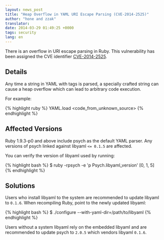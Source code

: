 ```yaml
---
layout: news_post
title: "Heap Overflow in YAML URI Escape Parsing (CVE-2014-2525)"
author: "hone and zzak"
translator:
date: 2014-03-29 01:49:25 +0000
tags: security
lang: en
---
```


There is an overflow in URI escape parsing in Ruby. This vulnerability has been assigned the CVE identifier
[CVE-2014-2525](http://www.ocert.org/advisories/ocert-2014-003.html).

## Details

Any time a string in YAML with tags is parsed, a specially crafted string can cause a heap overflow which can lead to arbitrary code execution.

For example:

{% highlight ruby %}
YAML.load <code_from_unknown_source>
{% endhighlight %}

## Affected Versions

Ruby 1.9.3-p0 and above include psych as the default YAML parser. Any versions of psych linked against libyaml `<= 0.1.5` are affected.

You can verify the version of libyaml used by running:

{% highlight bash %}
$ ruby -rpsych -e 'p Psych.libyaml_version'
[0, 1, 5]
{% endhighlight %}

## Solutions

Users who install libyaml to the system are recommended to update libyaml to `0.1.6`. When recompiling Ruby, point to the newly updated libyaml:

{% highlight bash %}
$ ./configure --with-yaml-dir=/path/to/libyaml
{% endhighlight %}

Users without a system libyaml rely on the embedded libyaml and are recommended to update psych to `2.0.5` which vendors libyaml `0.1.6`.
